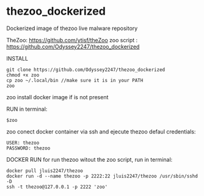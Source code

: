 # thezoo_dockerized
Dockerized image of thezoo live malware repository

TheZoo: https://github.com/ytisf/theZoo
zoo script : https://github.com/Odyssey2247/thezoo_dockerized

INSTALL

    git clone https://github.com/Odyssey2247/thezoo_dockerized
    chmod +x zoo
    cp zoo ~/.local/bin //make sure it is in your PATH
    zoo

zoo install docker image if is not present

RUN
in terminal:

    $zoo

zoo conect docker container via ssh and ejecute thezoo
defaul credentials:

    USER: thezoo
    PASSWORD: thezoo

DOCKER RUN
for run thezoo witout the zoo script, run in terminal:

    docker pull jluis2247/thezoo
    docker run -d --name thezoo -p 2222:22 jluis2247/thezoo /usr/sbin/sshd -D
    ssh -t thezoo@127.0.0.1 -p 2222 'zoo'
